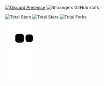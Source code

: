 [![Discord Presence](https://lanyard.cnrad.dev/api/1088862120990490684)](https://discord.com/users/1088862120990490684) 
![Strxangers GitHub stats](https://github-readme-stats.vercel.app/api?username=stillasleep&theme=dark&show_icons=true)

<p align="topright">
<img src="https://komarev.com/ghpvc/?username=stillasleep&label=Total%20Views&color=b700bf&style=flat" alt="Total Stars" />
<img src="https://img.shields.io/badge/dynamic/json?&label=Total%20Stars&color=ff0000&style=flat&style=for-the-badge&query=%24.stars&url=https://api.github-star-counter.workers.dev/user/stillasleep" alt="Total Stars" ></a>
<img src="https://img.shields.io/badge/dynamic/json?&label=Total%20Forks&color=ff7700&style=flat&style=for-the-badge&query=%24.forks&url=https://api.github-star-counter.workers.dev/user/stillasleep" alt="Total Forks"></a> </p>

<img align="center" src="https://github.com/rafaballerini/rafaballerini/blob/output/github-contribution-grid-snake.svg" alt="Snook hehe"/>
